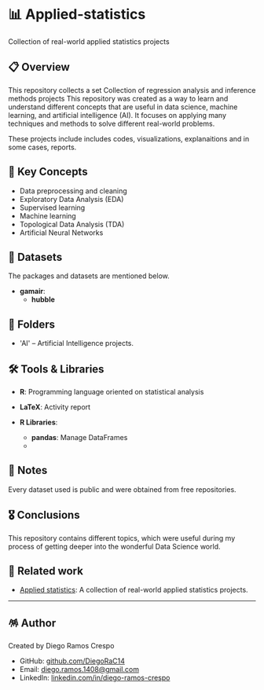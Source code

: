 # 📊 Applied-statistics
Collection of real-world applied statistics projects

## 📋 Overview

This repository collects a set Collection of regression analysis and inference methods projects
This repository was created as a way to learn and understand different concepts that are useful in data science, machine learning, and artificial intelligence (AI). It focuses on applying many techniques and methods to solve different real-world problems. 

These projects include includes codes, visualizations, explanaitions and in some cases, reports.

## 🧠 Key Concepts

- Data preprocessing and cleaning
- Exploratory Data Analysis (EDA)
- Supervised learning
- Machine learning
- Topological Data Analysis (TDA)
- Artificial Neural Networks 


## 📖 Datasets

The packages and datasets are mentioned below.

- **gamair**:
    - **hubble**


## 📂 Folders

- 'AI\' – Artificial Intelligence projects.


## 🛠️ Tools & Libraries

- **R**: Programming language oriented on statistical analysis
- **LaTeX**: Activity report

- **R Libraries**:
    - **pandas**: Manage DataFrames
    - 
## 📌 Notes

Every dataset used is public and were obtained from free repositories.

## 🎖️ Conclusions

This repository contains different topics, which were useful during my process of getting deeper into the wonderful Data Science world. 

## 📎 Related work

- [Applied statistics](https://github.com/DiegoRaC14/Data-science-projects): A collection of real-world applied statistics projects.

---
## 🪅 Author

Created by Diego Ramos Crespo
- GitHub: [github.com/DiegoRaC14](https://github.com/DiegoRaC14)  
- Email: diego.ramos.1408@gmail.com
- LinkedIn: [linkedin.com/in/diego-ramos-crespo](https://www.linkedin.com/in/diego-ramos-crespo)
